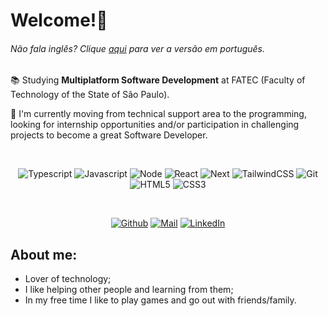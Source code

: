 # Welcome!👋
###### Não fala inglês? Clique [aqui](https://github.com/lucasroqe/lucasroqe/blob/main/README.md) para ver a versão em português.

📚 Studying **Multiplatform Software Development** at FATEC (Faculty of Technology of the State of São Paulo).

💼  I'm currently moving from technical support area to the programming, looking for internship opportunities and/or participation in challenging projects to become a great Software Developer.


<div align="center">
  
<br />

![Typescript](https://img.shields.io/badge/Typescript-black?style=flat-square&logo=typescript)
![Javascript](https://img.shields.io/badge/Javascript-black?style=flat-square&logo=javascript)
![Node](https://img.shields.io/badge/Node-black?style=flat-square&logo=node.js)
![React](https://img.shields.io/badge/React-black?style=flat-square&logo=react)
![Next](https://img.shields.io/badge/Next-black?style=flat-square&logo=next.js)
![TailwindCSS](https://img.shields.io/badge/Tailwind%20CSS-black?style=flat-square&logo=tailwind-css)
![Git](https://img.shields.io/badge/Git-black?style=flat-square&logo=git)
![HTML5](https://img.shields.io/badge/HTML5-black?style=flat-square&logo=html5)
![CSS3](https://img.shields.io/badge/CSS3-black?style=flat-square&logo=css3&logoColor=1572B6)

<br />

[![Github](https://img.shields.io/badge/Github-black?style=flat-square&logo=github)](https://github.com/lucasroqe)
[![Mail](https://img.shields.io/badge/Outlook-black?style=flat-square&logo=gmail)](mailto://alvim.lucas2@hotmail.com)
[![LinkedIn](https://img.shields.io/badge/LinkedIn-black?style=flat-square&logo=linkedIn&logoColor=0073B1)](https://www.linkedin.com/in/lucasroqe/)

</div>


## **About me:**
* Lover of technology;
* I like helping other people and learning from them;
* In my free time I like to play games and go out with friends/family.
